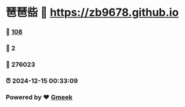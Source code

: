 # 琶琶啙 :link: https://zb9678.github.io 
### :page_facing_up: [108](https://zb9678.github.io/tag.html) 
### :speech_balloon: 2 
### :hibiscus: 276023 
### :alarm_clock: 2024-12-15 00:33:09 
### Powered by :heart: [Gmeek](https://github.com/Meekdai/Gmeek)
